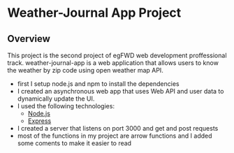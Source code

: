 # Weather-Journal App Project

## Overview

This project is the second project of egFWD web development proffessional track.
weather-journal-app is a web application that allows users to know the weather by zip code using open weather map API.

- first I setup node.js and npm to install the dependencies
- I created an asynchronous web app that uses Web API and user data to dynamically update the UI.
- I used the following technologies:
  - [Node.js](https://nodejs.org/)
  - [Express](https://expressjs.com/)
- I created a server that listens on port 3000 and get and post requests
- most of the functions in my project are arrow functions and I added some coments to make it easier to read
